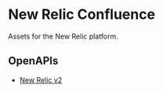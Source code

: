 # New Relic Confluence
Assets for the New Relic platform.

## OpenAPIs
- [New Relic v2](./OpenAPIs/new_relic_v2.json)
